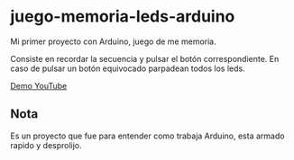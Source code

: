 # juego-memoria-leds-arduino
Mi primer proyecto con Arduino, juego de me memoria.

Consiste en recordar la secuencia y pulsar el botón correspondiente.
En caso de pulsar un botón equivocado parpadean todos los leds.

[Demo YouTube](https://youtu.be/dhsAt_4lFnM)

## Nota
Es un proyecto que fue para entender como trabaja Arduino, esta armado rapido y desprolijo.
